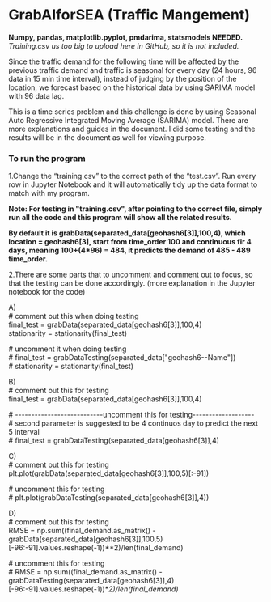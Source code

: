 # GrabAIforSEA (Traffic Mangement)

**Numpy, pandas, matplotlib.pyplot, pmdarima, statsmodels NEEDED.**<br/>
*Training.csv us too big to upload here in GitHub, so it is not included.*

Since the traffic demand for the following time will be affected by the previous traffic demand and traffic is seasonal for every day (24 hours, 96 data in 15 min time interval), instead of judging by the position of the location, we forecast based on the historical data by using SARIMA model with 96 data lag. 

This is a time series problem and this challenge is done by using Seasonal Auto Regressive Integrated Moving Average (SARIMA) model.
There are more explanations and guides in the document.  I did some testing and the results will be in the document as well for viewing purpose.

### To run the program 

1.Change the “training.csv” to the correct path of the “test.csv”. Run every row in Jupyter Notebook and it will automatically tidy up the data format to match with my program.

**Note: For testing in "training.csv", after pointing to the correct file, simply run all the code and this program will show all the related results.**

**By default it is grabData(separated_data[geohash6[3]],100,4), which location = geohash6[3], start from time_order 100 and continuous fir 4 days, meaning 100+(4*96) = 484, it predicts the demand of 485 - 489 time_order.**


2.There are some parts that to uncomment and comment out to focus, so that the testing can be done accordingly. (more explanation in the Jupyter notebook for the code)

A)<br />
\# comment out this when doing testing<br />
final_test = grabData(separated_data[geohash6[3]],100,4)<br />
stationarity = stationarity(final_test)<br />

\# uncomment it when doing testing<br />
\# final_test = grabDataTesting(separated_data["geohash6--Name"])<br />
\# stationarity = stationarity(final_test)<br />

B)<br />
\# comment out this for testing<br />
final_test = grabData(separated_data[geohash6[3]],100,4)

\# ---------------------------uncomment this for testing-------------------<br />
\# second parameter is suggested to be 4 continuos day to predict the next 5 interval<br />
\# final_test = grabDataTesting(separated_data[geohash6[3]],4)<br />

C)<br />
\# comment out this for testing<br />
plt.plot(grabData(separated_data[geohash6[3]],100,5)[:-91])<br />

\# uncomment this for testing<br />
\# plt.plot(grabDataTesting(separated_data[geohash6[3]],4))

D)<br />
\# comment out this for testing<br />
RMSE = np.sum((final_demand.as_matrix() - grabData(separated_data[geohash6[3]],100,5)[-96:-91].values.reshape(-1))**2)/len(final_demand)

\# uncomment this for testing<br />
\# RMSE = np.sum((final_demand.as_matrix() - grabDataTesting(separated_data[geohash6[3]],4)[-96:-91].values.reshape(-1))**2)/len(final_demand)*
